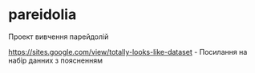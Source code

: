 # pareidolia
Проект вивчення парейдолій

https://sites.google.com/view/totally-looks-like-dataset - Посилання на набір данних з поясненням

